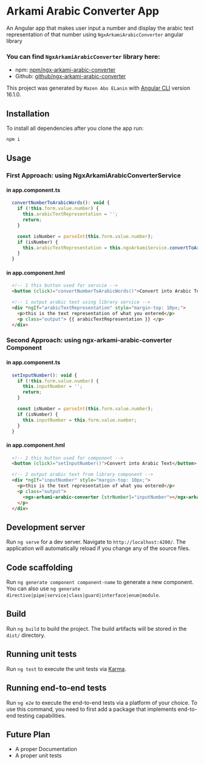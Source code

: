# Arkami Arabic Converter App

An Angular app that makes user input a number and display the arabic text representation of that number using `NgxArkamiArabicConverter` angular library

### You can find `NgxArkamiArabicConverter` library here:
- npm: [npm/ngx-arkami-arabic-converter](https://www.npmjs.com/package/ngx-arkami-arabic-converter)
- Github: [github/ngx-arkami-arabic-converter](https://github.com/mazenaboelanin/ngx-arkami-arabic-converter)

This project was generated by `Mazen Abo ELanin` with [Angular CLI](https://github.com/angular/angular-cli) version 16.1.0.

## Installation

To install all dependencies after you clone the app run:
```bash
npm i
```

## Usage 

### First Approach: using NgxArkamiArabicConverterService

#### in app.component.ts

```javascript
  convertNumberToArabicWords(): void {
    if (!this.form.value.number) {
      this.arabicTextRepresentation = '';
      return;
    }

    const isNumber = parseInt(this.form.value.number);
    if (isNumber) {
      this.arabicTextRepresentation = this.ngxArkamiService.convertToArabicWords(this.form.value.number);
    }
  }
```
#### in app.component.hml

```html
  <!-- 1 this button used for servcie -->
  <button (click)="convertNumberToArabicWords()">Convert into Arabic Text</button>

  <!-- 1 output arabic text using library service -->
  <div *ngIf="arabicTextRepresentation" style="margin-top: 10px;">
    <p>this is the text representation of what you entered</p>
    <p class="output"> {{ arabicTextRepresentation }} </p>
  </div>
```

### Second Approach: using ngx-arkami-arabic-converter Component

#### in app.component.ts
```javascript
  setInputNumber(): void {
    if (!this.form.value.number) {
      this.inputNumber = '';
      return;
    }

    const isNumber = parseInt(this.form.value.number);
    if (isNumber) {
      this.inputNumber = this.form.value.number;
    }
  }
```

#### in app.component.hml

```html
  <!-- 2 this button used for component -->
  <button (click)="setInputNumber()">Convert into Arabic Text</button>

  <!-- 2 output arabic text from library component -->
  <div *ngIf="inputNumber" style="margin-top: 10px;">
    <p>this is the text representation of what you entered</p>
    <p class="output">
      <ngx-arkami-arabic-converter [strNumber]="inputNumber"></ngx-arkami-arabic-converter>
    </p>
  </div>
```


## Development server

Run `ng serve` for a dev server. Navigate to `http://localhost:4200/`. The application will automatically reload if you change any of the source files.

## Code scaffolding

Run `ng generate component component-name` to generate a new component. You can also use `ng generate directive|pipe|service|class|guard|interface|enum|module`.

## Build

Run `ng build` to build the project. The build artifacts will be stored in the `dist/` directory.

## Running unit tests

Run `ng test` to execute the unit tests via [Karma](https://karma-runner.github.io).

## Running end-to-end tests

Run `ng e2e` to execute the end-to-end tests via a platform of your choice. To use this command, you need to first add a package that implements end-to-end testing capabilities.

## Future Plan

- A proper Documentation
- A proper unit tests

